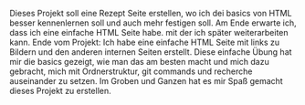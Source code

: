Dieses Projekt soll eine Rezept Seite erstellen, wo ich dei basics von HTML besser kennenlernen soll und auch mehr festigen soll. Am Ende erwarte ich, dass ich eine einfache HTML Seite habe. mit der ich später weiterarbeiten kann.
Ende vom Projekt: Ich habe eine einfache HTML Seite mit links zu Bildern und den anderen internen Seiten erstellt. Diese einfache Übung hat mir die basics gezeigt, wie man das am besten macht und mich dazu gebracht, mich mit Ordnerstruktur, git commands und recherche auseinander zu setzen.
Im Groben und Ganzen hat es mir Spaß gemacht dieses Projekt zu erstellen.
